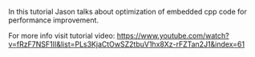 In this tutorial Jason talks about optimization of embedded cpp code for performance improvement.

For more info visit tutorial video:
https://www.youtube.com/watch?v=fRzF7NSF1II&list=PLs3KjaCtOwSZ2tbuV1hx8Xz-rFZTan2J1&index=61


